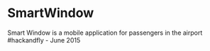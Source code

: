 # SmartWindow
Smart Window is a mobile application for passengers in the airport #hackandfly - June 2015
